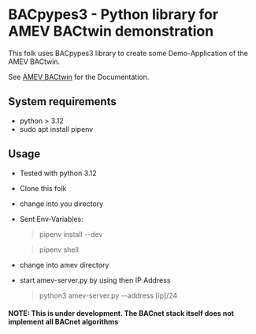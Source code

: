 # BACpypes3 - Python library for AMEV BACtwin demonstration

This folk uses BACpypes3 library to create some Demo-Application of the AMEV BACtwin.

See [AMEV BACtwin](https://www.amev-online.de/AMEVInhalt/Planen/Gebaeudeautomation/BACtwin/) for the Documentation.


## System requirements
- python > 3.12
- sudo apt install pipenv

## Usage
- Tested with python 3.12
- Clone this folk
- change into you directory
- Sent Env-Variables:
  >pipenv install --dev

  >pipenv shell
- change into amev directory
- start amev-server.py by using then IP Address
  >python3 amev-server.py --address [ip]/24

#### NOTE: This is under development. The BACnet stack itself does not implement all BACnet algorithms 